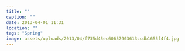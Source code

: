 ```yaml
---
title: ""
caption: ""
date: 2013-04-01 11:31
location: ""
tags: "Spring"
image: assets/uploads/2013/04/f735d45ec60657903613ccdb1655f4f4.jpg
---
```

